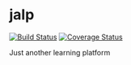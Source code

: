 # jalp
[![Build Status](https://travis-ci.com/tscz/jalp.svg?branch=master)](https://travis-ci.com/tscz/jalp)
[![Coverage Status](https://coveralls.io/repos/github/tscz/jalp/badge.svg?branch=master)](https://coveralls.io/github/tscz/jalp?branch=master)

Just another learning platform
